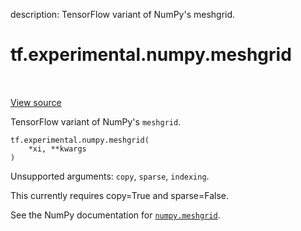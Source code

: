 description: TensorFlow variant of NumPy's meshgrid.

<div itemscope itemtype="http://developers.google.com/ReferenceObject">
<meta itemprop="name" content="tf.experimental.numpy.meshgrid" />
<meta itemprop="path" content="Stable" />
</div>

# tf.experimental.numpy.meshgrid

<!-- Insert buttons and diff -->

<table class="tfo-notebook-buttons tfo-api nocontent" align="left">

</table>

<a target="_blank" class="external" href="/code/stable/tensorflow/python/ops/numpy_ops/np_math_ops.py">View source</a>



TensorFlow variant of NumPy's `meshgrid`.


<pre class="devsite-click-to-copy prettyprint lang-py tfo-signature-link">
<code>tf.experimental.numpy.meshgrid(
    *xi, **kwargs
)
</code></pre>



<!-- Placeholder for "Used in" -->

Unsupported arguments: `copy`, `sparse`, `indexing`.

This currently requires copy=True and sparse=False.

See the NumPy documentation for [`numpy.meshgrid`](https://numpy.org/doc/stable/reference/generated/numpy.meshgrid.html).